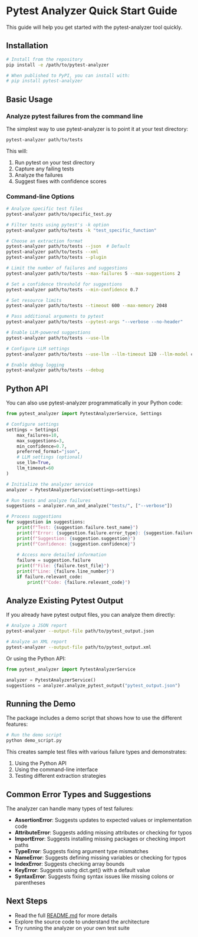 # Pytest Analyzer Quick Start Guide

This guide will help you get started with the pytest-analyzer tool quickly.

## Installation

```bash
# Install from the repository
pip install -e /path/to/pytest-analyzer

# When published to PyPI, you can install with:
# pip install pytest-analyzer
```

## Basic Usage

### Analyze pytest failures from the command line

The simplest way to use pytest-analyzer is to point it at your test directory:

```bash
pytest-analyzer path/to/tests
```

This will:
1. Run pytest on your test directory
2. Capture any failing tests
3. Analyze the failures
4. Suggest fixes with confidence scores

### Command-line Options

```bash
# Analyze specific test files
pytest-analyzer path/to/specific_test.py

# Filter tests using pytest's -k option
pytest-analyzer path/to/tests -k "test_specific_function"

# Choose an extraction format
pytest-analyzer path/to/tests --json  # Default
pytest-analyzer path/to/tests --xml
pytest-analyzer path/to/tests --plugin

# Limit the number of failures and suggestions
pytest-analyzer path/to/tests --max-failures 5 --max-suggestions 2

# Set a confidence threshold for suggestions
pytest-analyzer path/to/tests --min-confidence 0.7

# Set resource limits
pytest-analyzer path/to/tests --timeout 600 --max-memory 2048

# Pass additional arguments to pytest
pytest-analyzer path/to/tests --pytest-args "--verbose --no-header"

# Enable LLM-powered suggestions
pytest-analyzer path/to/tests --use-llm

# Configure LLM settings
pytest-analyzer path/to/tests --use-llm --llm-timeout 120 --llm-model claude-3-haiku

# Enable debug logging
pytest-analyzer path/to/tests --debug
```

## Python API

You can also use pytest-analyzer programmatically in your Python code:

```python
from pytest_analyzer import PytestAnalyzerService, Settings

# Configure settings
settings = Settings(
    max_failures=10,
    max_suggestions=3,
    min_confidence=0.7,
    preferred_format="json",
    # LLM settings (optional)
    use_llm=True,
    llm_timeout=60
)

# Initialize the analyzer service
analyzer = PytestAnalyzerService(settings=settings)

# Run tests and analyze failures
suggestions = analyzer.run_and_analyze("tests/", ["--verbose"])

# Process suggestions
for suggestion in suggestions:
    print(f"Test: {suggestion.failure.test_name}")
    print(f"Error: {suggestion.failure.error_type}: {suggestion.failure.error_message}")
    print(f"Suggestion: {suggestion.suggestion}")
    print(f"Confidence: {suggestion.confidence}")
    
    # Access more detailed information
    failure = suggestion.failure
    print(f"File: {failure.test_file}")
    print(f"Line: {failure.line_number}")
    if failure.relevant_code:
        print(f"Code: {failure.relevant_code}")
```

## Analyze Existing Pytest Output

If you already have pytest output files, you can analyze them directly:

```bash
# Analyze a JSON report
pytest-analyzer --output-file path/to/pytest_output.json

# Analyze an XML report
pytest-analyzer --output-file path/to/pytest_output.xml
```

Or using the Python API:

```python
from pytest_analyzer import PytestAnalyzerService

analyzer = PytestAnalyzerService()
suggestions = analyzer.analyze_pytest_output("pytest_output.json")
```

## Running the Demo

The package includes a demo script that shows how to use the different features:

```bash
# Run the demo script
python demo_script.py
```

This creates sample test files with various failure types and demonstrates:
1. Using the Python API
2. Using the command-line interface
3. Testing different extraction strategies

## Common Error Types and Suggestions

The analyzer can handle many types of test failures:

- **AssertionError**: Suggests updates to expected values or implementation code
- **AttributeError**: Suggests adding missing attributes or checking for typos
- **ImportError**: Suggests installing missing packages or checking import paths
- **TypeError**: Suggests fixing argument type mismatches
- **NameError**: Suggests defining missing variables or checking for typos
- **IndexError**: Suggests checking array bounds
- **KeyError**: Suggests using dict.get() with a default value
- **SyntaxError**: Suggests fixing syntax issues like missing colons or parentheses

## Next Steps

- Read the full [README.md](README.md) for more details
- Explore the source code to understand the architecture
- Try running the analyzer on your own test suite